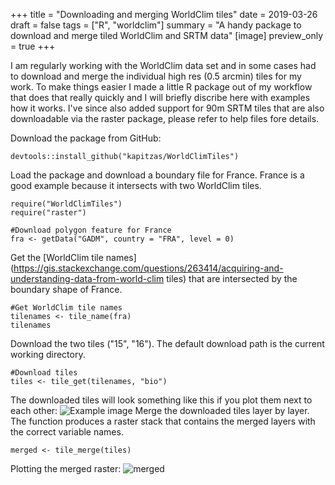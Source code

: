 +++
title = "Downloading and merging WorldClim tiles"
date = 2019-03-26
draft = false
tags = ["R", "worldclim"]
summary = "A handy package to download and merge tiled WorldClim and SRTM data"
[image]
preview_only = true
+++

I am regularly working with the WorldClim data set and in some cases had to download and merge the individual high res (0.5 arcmin) tiles for my work. To make things easier I made a little R package out of my workflow that does that really quickly and I will briefly discribe here with examples how it works. I've since also added support for 90m SRTM tiles that are also downloadable via the raster package, please refer to help files fore details.

Download the package from GitHub:

```
devtools::install_github("kapitzas/WorldClimTiles")
```

Load the package and download a boundary file for France. France is a good example because it intersects with two WorldClim tiles.


```
require("WorldClimTiles")
require("raster")

#Download polygon feature for France
fra <- getData("GADM", country = "FRA", level = 0)
```

Get the [WorldClim tile names](https://gis.stackexchange.com/questions/263414/acquiring-and-understanding-data-from-world-clim tiles) that are intersected by the boundary shape of France.

```
#Get WorldClim tile names 
tilenames <- tile_name(fra)
tilenames
```

Download the two tiles ("15", "16"). The default download path is the current working directory.

```
#Download tiles
tiles <- tile_get(tilenames, "bio")
```
The downloaded tiles will look something like this if you plot them next to each other:
![Example image](/img/plotting.png)
Merge the downloaded tiles layer by layer. The function produces a raster stack that contains the merged layers with the correct variable names.
```
merged <- tile_merge(tiles)
```
Plotting the merged raster:
![merged](/img/plotting2.png)

